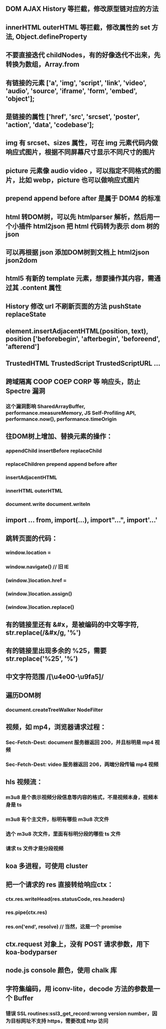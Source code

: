 ## DOM AJAX History 等拦截，修改原型链对应的方法

## innerHTML outerHTML 等拦截，修改属性的 set 方法, Object.defineProperty

## 不要直接迭代 childNodes，有的好像迭代不出来，先转换为数组，Array.from

## 有链接的元素 ['a', 'img', 'script', 'link', 'video', 'audio', 'source', 'iframe', 'form', 'embed', 'object'];
## 是链接的属性 ['href', 'src', 'srcset', 'poster', 'action', 'data', 'codebase'];

## img 有 srcset、sizes 属性，可在 img 元素代码内做响应式图片，根据不同屏幕尺寸显示不同尺寸的图片
## picture 元素像 audio video ，可以指定不同格式的图片，比如 webp，picture 也可以做响应式图片

## prepend append before after 是属于 DOM4 的标准

## html 转DOM树，可以先 htmlparser 解析，然后用一个小插件 html2json 把 html 代码转为表示 dom 树的 json
## 可以再根据 json 添加DOM树到文档上 html2json json2dom

## html5 有新的 template 元素，想要操作其内容，需通过其 .content 属性

## History 修改 url 不刷新页面的方法 pushState replaceState

## element.insertAdjacentHTML(position, text), position ['beforebegin', 'afterbegin', 'beforeend', 'afterend']

## TrustedHTML TrustedScript TrustedScriptURL ...

## 跨域隔离 COOP COEP CORP 等 响应头，防止 Spectre 漏洞
### 这个漏洞影响 SharedArrayBuffer, performance.measureMemory, JS Self-Profiling API, performance.now(), performance.timeOrigin

## 往DOM树上增加、替换元素的操作：
### appendChild insertBefore replaceChild
### replaceChildren prepend append before after
### insertAdjacentHTML
### innerHTML outerHTML
### document.write document.writeln

## import ... from, import(...), import"...", import'...'

## 跳转页面的代码：
### window.location =
### window.navigate() // 旧 IE
### (window.)location.href =
### (window.)location.assign()
### (window.)location.replace()

## 有的链接里还有 &#x，是被编码的中文等字符, str.replace(/&#x/g, '%')

## 有的链接里出现多余的 %25，需要 str.replace('%25', '%')

## 中文字符范围 /[\u4e00-\u9fa5]/

## 遍历DOM树
### document.createTreeWalker NodeFilter

## 视频，如 mp4，浏览器请求过程：
### Sec-Fetch-Dest: document 服务器返回 200，并且标明是 mp4 视频
### Sec-Fetch-Dest: video 服务器返回 206，两端分段传输 mp4 视频

## hls 视频流：
### m3u8 是个表示视频分段信息等内容的格式，不是视频本身，视频本身是 ts
### m3u8 有个主文件，标明有哪些 m3u8 次文件
### 选个 m3u8 次文件，里面有标明分段的哪些 ts 文件
### 请求 ts 文件才是分段视频


## koa 多进程，可使用 cluster

## 把一个请求的 res 直接转给响应ctx：
### ctx.res.writeHead(res.statusCode, res.headers)
### res.pipe(ctx.res)
### res.on('end', resolve) // 当然，这是一个 promise

## ctx.request 对象上，没有 POST 请求参数，用下 koa-bodyparser

## node.js console 颜色，使用 chalk 库

## 字符集编码，用 iconv-lite，decode 方法的参数是一个 Buffer

### 错误 SSL routines:ssl3_get_record:wrong version number，因为目标网址不支持 https，需要改成 http 访问
